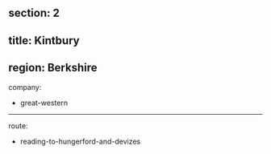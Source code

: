 section: 2
----
title: Kintbury
----
region: Berkshire
----
company:
- great-western
----
route:
- reading-to-hungerford-and-devizes
